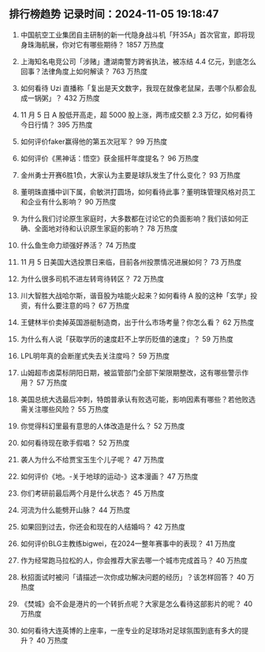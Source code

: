 
## 排行榜趋势 记录时间：2024-11-05 19:18:47
  
  1. 中国航空工业集团自主研制的新一代隐身战斗机「歼35A」首次官宣，即将现身珠海航展，你对它有哪些期待？ 1857 万热度
    
  2. 上海知名电竞公司「涉赌」遭湖南警方跨省执法，被冻结 4.4 亿元，到底怎么回事？法律角度上如何解读？ 763 万热度
    
  3. 如何看待 Uzi 直播称「复出是天文数字，我现在就像老鼠屎，去哪个队都会乱成一锅粥」？ 432 万热度
    
  4. 11 月 5 日 A 股低开高走，超 5000 股上涨，两市成交额 2.3 万亿，如何看待今日行情？ 395 万热度
    
  5. 如何评价faker赢得他的第五次冠军？ 99 万热度
    
  6. 如何评价《黑神话：悟空》获金摇杆年度提名？ 96 万热度
    
  7. 金州勇士开赛6胜1负，大家认为主要是球队发生了什么变化？ 93 万热度
    
  8. 董明珠直播中训下属，俞敏洪打圆场，如何看待此事？董明珠管理风格对员工和企业有什么影响？ 90 万热度
    
  9. 为什么我们讨论原生家庭时，大多数都在讨论它的负面影响？我们该如何正确、全面地对待和认识原生家庭的影响？ 78 万热度
    
  10. 什么鱼生命力顽强好养活？ 74 万热度
    
  11. 11 月 5 日美国大选投票日来临，目前各州投票情况进展如何？ 73 万热度
    
  12. 为什么很多司机不进左转弯待转区？ 72 万热度
    
  13. 川大智胜大战哈尔斯，谐音股为啥能火起来？如何看待 A 股的这种「玄学」投资，有什么要注意的吗？ 67 万热度
    
  14. 王健林半价卖掉英国游艇制造商，出于什么市场考量？你怎么看？ 62 万热度
    
  15. 为什么有人说「获取学历的速度赶不上学历贬值的速度」？ 59 万热度
    
  16. LPL明年真的会断崖式失去关注度吗？ 59 万热度
    
  17. 山姆超市卤菜标阴阳日期，被监管部门全部下架限期整改，这有哪些警示作用？ 57 万热度
    
  18. 美国总统大选最后冲刺，特朗普承认有败选可能，影响因素有哪些？若他败选需关注哪些风险？ 55 万热度
    
  19. 你觉得科幻里最有意思的人体改造是什么？ 52 万热度
    
  20. 如何看待现在歌手假唱？ 52 万热度
    
  21. 袭人为什么不给贾宝玉生个儿子呢？ 47 万热度
    
  22. 如何评价《地。-关于地球的运动-》这本漫画？ 47 万热度
    
  23. 你们考研前最后两个月是什么状态？ 45 万热度
    
  24. 河流为什么能劈开山脉？ 44 万热度
    
  25. 如果回到过去，你还会和现在的人结婚吗？ 42 万热度
    
  26. 如何评价BLG主教练bigwei，在2024一整年赛事中的表现？ 41 万热度
    
  27. 作为经常跑马拉松的人，你会推荐大家去哪一个城市完成首马？ 40 万热度
    
  28. 秋招面试时被问「请描述一次你成功解决问题的经历」？该怎样回答？ 40 万热度
    
  29. 《焚城》会不会是港片的一个转折点呢？大家是怎么看待这部影片的呢？ 40 万热度
    
  30. 如何看待大连英博的上座率，一座专业的足球场对足球氛围到底有多大的提升？ 40 万热度
    